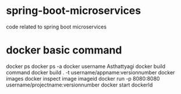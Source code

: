 # spring-boot-microservices
code related to spring boot microservices

# docker basic command 
docker ps
docker ps -a
docker username Asthattyagi
docker build command
docker build . -t username/appname:versionnumber
docker images
docker inspect image imageid
docker run -p 8080:8080  username/projectname:versionnumber
docker start dockerId
